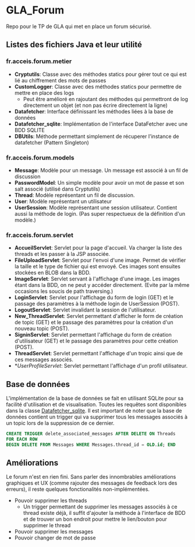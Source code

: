 # GLA_Forum

Repo pour le TP de GLA qui met en place un forum sécurisé.

## Listes des fichiers Java et leur utilité

### fr.acceis.forum.metier
- **Cryptutils**: Classe avec des méthodes statics pour gérer tout ce qui est lié au chiffrement des mots de passes
- **CustomLogger**: Classe avec des méthodes statics pour permettre de mettre en place des logs
  - Peut être amélioré en rajoutant des méthodes qui permettront de log directement un objet (et non pas écrire directement la ligne)
- **Datafetcher**: Interface définissant les méthodes liées à la base de données
- **Datafetcher_sqlite**: Implémentation de l'interface DataFetcher avec une BDD SQLITE
- **DBUtils**: Méthode permettant simplement de récuperer l'instance de datafetcher (Pattern Singleton)

### fr.acceis.forum.models
- **Message**: Modèle pour un message. Un message est associé à un fil de discussion
- **PasswordModel**: Un simple modèle pour avoir un mot de passe et son salt associé (utilisé dans Cryptutils)
- **Thread**: Modèle représentant un fil de discussion.
- **User**: Modèle représentant un utilisateur
- **UserSession**: Modèle représentant une session utilisateur. Contient aussi la méthode de login. (Pas super respectueux de la définition d'un modèle.)

### fr.acceis.forum.servlet
- **AccueilServlet**: Servlet pour la page d'accueil. Va charger la liste des threads et les passer à la JSP associée.
- **FileUploadServlet**: Servlet pour l'envoi d'une image. Permet de vérifier la taille et le type de fichier qui est envoyé. Ces images sont ensuites stockées en BLOB dans la BDD.
- **ImageServlet**: Servlet servant à l'affichage d'une image. Les images étant dans la BDD, on ne peut y accéder directement. (Evite par la même occasions les soucis de path traversing.)
- **LoginServlet**: Servlet pour l'affichage du form de login (GET) et le passage des paramètres à la méthode login de UserSession (POST).
- **LogoutServlet**: Servlet invalidant la session de l'utilisateur.
- **New_ThreadServlet**: Servlet permettant d'afficher le form de création de topic (GET) et le passage des paramètres pour la création d'un nouveau topic (POST).
- **SigninServlet**: Servlet permettant l'affichage du form de création d'utilisateur (GET) et le passage des paramètres pour cette création (POST).
- **ThreadServlet**: Servlet permettant l'affichage d'un tropic ainsi que de ces messages associés.
- **UserProfileServlet*: Servlet permettant l'affichage d'un profil utilisateur.

## Base de données
L'implémentation de la base de données se fait en utilisant SQLite pour sa facilité d'utilisation et de visualisation.
Toutes les requêtes sont disponibles dans la classe [Datafetcher_sqlite](https://github.com/Yadasko/GLA_Forum/blob/master/src/fr/acceis/forum/metier/Datafetcher_sqlite.java).
Il est important de noter que la base de données contient un trigger qui va supprimer tous les messages associés à un topic lors de la suppression de ce dernier.
```SQL
CREATE TRIGGER delete_associated_messages AFTER DELETE ON Threads
FOR EACH ROW 
BEGIN DELETE FROM Messages WHERE Messages.thread_id = OLD.id; END
```

## Améliorations
Le forum n'est en rien fini. Sans parler des innombrables améliorations graphiques et UX (comme rajouter des messages de feedback lors des erreurs), il reste quelques fonctionalités non-implémentées.

- Pouvoir supprimer les threads
  - Un trigger permettant de supprimer les messages associés à ce thread existe déjà, il suffit d'ajouter la méthode à l'interface de BDD et de trouver un bon endroit pour mettre le lien/bouton pour supprimer le thread
- Pouvoir supprimer les messages
- Pouvoir changer de mot de passe
